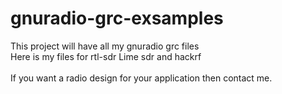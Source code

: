 # gnuradio-grc-exsamples

This project will have all my gnuradio grc files<br>
Here is my files for rtl-sdr Lime sdr and hackrf<br>
<br>
If you want a radio design for your application then contact me.
